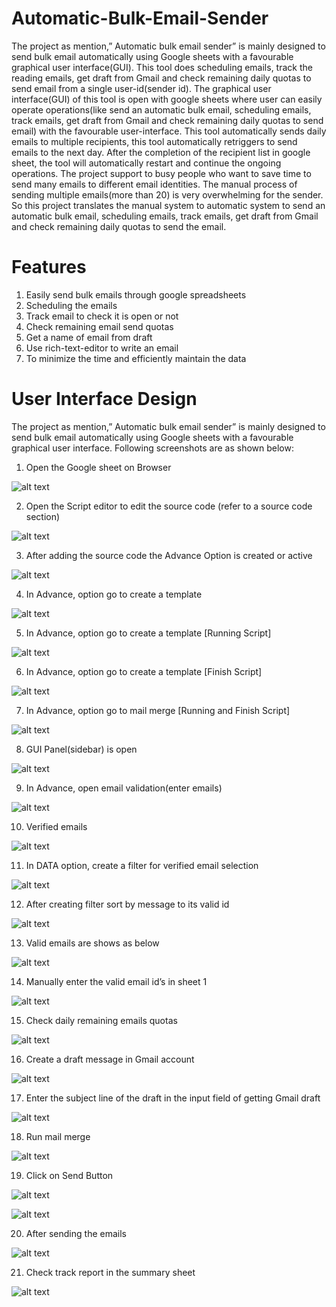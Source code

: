 # Automatic-Bulk-Email-Sender

The project as mention,” Automatic bulk email sender” is mainly designed to send bulk email automatically using Google sheets with a favourable graphical user interface(GUI). This tool does scheduling emails, track the reading emails, get draft from Gmail and check remaining daily quotas to send email from a single user-id(sender id). The graphical user interface(GUI) of this tool is open with google sheets where user can easily operate operations(like send an automatic bulk email, scheduling emails, track emails, get draft from Gmail and check remaining daily quotas to send email) with the favourable user-interface. This tool automatically sends daily emails to multiple recipients, this tool automatically retriggers to send emails to the next day. After the completion of the recipient list in google sheet, the tool will automatically restart and continue the ongoing operations.
The project support to busy people who want to save time to send many emails to different email identities. The manual process of sending multiple emails(more than 20) is very overwhelming for the sender. So this project translates the manual system to automatic system to send an automatic bulk email, scheduling emails, track emails, get draft from Gmail and check remaining daily quotas to send the email.

# Features

1.  Easily send bulk emails through google spreadsheets
2.  Scheduling the emails
3.  Track email to check it is open or not
4.  Check remaining email send quotas
5.  Get a name of email from draft
6.  Use rich-text-editor to write an email
7.  To minimize the time and efficiently maintain the data

# User Interface Design 
The project as mention,” Automatic bulk email sender” is mainly designed to send bulk email automatically using Google sheets with a favourable graphical user interface. Following screenshots are as shown below: 
1.	Open the Google sheet on Browser

 ![alt text](https://github.com/abhinav-22-tech/Automatic-Bulk-Email-Sender/blob/master/Images/1.png?raw=true)

2.	Open the Script editor to edit the source code (refer to a source code section)
 
 ![alt text](https://github.com/abhinav-22-tech/Automatic-Bulk-Email-Sender/blob/master/Images/2.png?raw=true)

3.	After adding the source code the Advance Option is created or active

 ![alt text](https://github.com/abhinav-22-tech/Automatic-Bulk-Email-Sender/blob/master/Images/3.png?raw=true)

4.	In Advance, option go to create a template

 ![alt text](https://github.com/abhinav-22-tech/Automatic-Bulk-Email-Sender/blob/master/Images/4.png?raw=true)

5.	In Advance, option go to create a template [Running Script]

 ![alt text](https://github.com/abhinav-22-tech/Automatic-Bulk-Email-Sender/blob/master/Images/5.png?raw=true)

6.	In Advance, option go to create a template [Finish Script]

 ![alt text](https://github.com/abhinav-22-tech/Automatic-Bulk-Email-Sender/blob/master/Images/6.png?raw=true)
 
7.	In Advance, option go to mail merge [Running and Finish Script]

  ![alt text](https://github.com/abhinav-22-tech/Automatic-Bulk-Email-Sender/blob/master/Images/7.png?raw=true)

8.	GUI Panel(sidebar) is open

  ![alt text](https://github.com/abhinav-22-tech/Automatic-Bulk-Email-Sender/blob/master/Images/8.png?raw=true)

9.	In Advance, open email validation(enter emails)

  ![alt text](https://github.com/abhinav-22-tech/Automatic-Bulk-Email-Sender/blob/master/Images/9.png?raw=true)

10.	Verified emails

  ![alt text](https://github.com/abhinav-22-tech/Automatic-Bulk-Email-Sender/blob/master/Images/10.png?raw=true)

11.	In DATA option, create a filter for verified email selection

  ![alt text](https://github.com/abhinav-22-tech/Automatic-Bulk-Email-Sender/blob/master/Images/11.png?raw=true)

12.	After creating filter sort by message to its valid id

 ![alt text](https://github.com/abhinav-22-tech/Automatic-Bulk-Email-Sender/blob/master/Images/12.png?raw=true)

13.	Valid emails are shows as below

 ![alt text](https://github.com/abhinav-22-tech/Automatic-Bulk-Email-Sender/blob/master/Images/13.png?raw=true)

14.	Manually enter the valid email id’s in sheet 1

  ![alt text](https://github.com/abhinav-22-tech/Automatic-Bulk-Email-Sender/blob/master/Images/14.png?raw=true)

15.	Check daily remaining emails quotas

 ![alt text](https://github.com/abhinav-22-tech/Automatic-Bulk-Email-Sender/blob/master/Images/15.png?raw=true)

16.	Create a draft message in Gmail account

 ![alt text](https://github.com/abhinav-22-tech/Automatic-Bulk-Email-Sender/blob/master/Images/16.png?raw=true)

17.	Enter the subject line of the draft in the input field of getting Gmail draft 

 ![alt text](https://github.com/abhinav-22-tech/Automatic-Bulk-Email-Sender/blob/master/Images/17.png?raw=true)

18.	Run mail merge

 ![alt text](https://github.com/abhinav-22-tech/Automatic-Bulk-Email-Sender/blob/master/Images/18.png?raw=true)

19.	Click on Send Button 
 
 ![alt text](https://github.com/abhinav-22-tech/Automatic-Bulk-Email-Sender/blob/master/Images/19.png?raw=true)

 ![alt text](https://github.com/abhinav-22-tech/Automatic-Bulk-Email-Sender/blob/master/Images/20.png?raw=true)

20.	After sending the emails

 ![alt text](https://github.com/abhinav-22-tech/Automatic-Bulk-Email-Sender/blob/master/Images/21.png?raw=true)

21.	Check track report in the summary sheet

 ![alt text](https://github.com/abhinav-22-tech/Automatic-Bulk-Email-Sender/blob/master/Images/22.png?raw=true)
